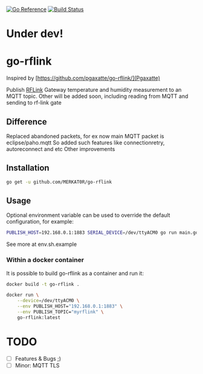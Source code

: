 [![Go Reference](https://pkg.go.dev/badge/github.com/MERKAT0R/go-rflink/rflink.svg)](https://pkg.go.dev/github.com/MERKAT0R/go-rflink/rflink)
[![Build Status](https://app.travis-ci.com/MERKAT0R/go-RFLink.svg?branch=master)](https://app.travis-ci.com/MERKAT0R/go-RFLink)

# Under dev!

# go-rflink
Inspired by [https://github.com/pgaxatte/go-rflink/](Pgaxatte)

Publish [RFLink](https://www.rflink.nl/) Gateway temperature and humidity measurement to an MQTT topic.
  Other will be added soon, including reading from MQTT and sending to rf-link gate

## Difference
 Replaced abandoned packets, for ex now main MQTT packet is eclipse/paho.mqtt
 So added such features like connectionretry, autoreconnect and etc
 Other improvements

## Installation

```bash
go get -u github.com/MERKAT0R/go-rflink
```

## Usage

Optional environment variable can be used to override the default configuration, for example:

```bash
PUBLISH_HOST=192.168.0.1:1883 SERIAL_DEVICE=/dev/ttyACM0 go run main.go
```
See more at env.sh.example

### Within a docker container

It is possible to build go-rflink as a container and run it:

```bash
docker build -t go-rflink .

docker run \
    --device=/dev/ttyACM0 \
    --env PUBLISH_HOST="192.168.0.1:1883" \
    --env PUBLISH_TOPIC="myrflink" \
    go-rflink:latest
```

# TODO
- [ ] Features & Bugs ;)
- [ ] Minor: MQTT TLS
